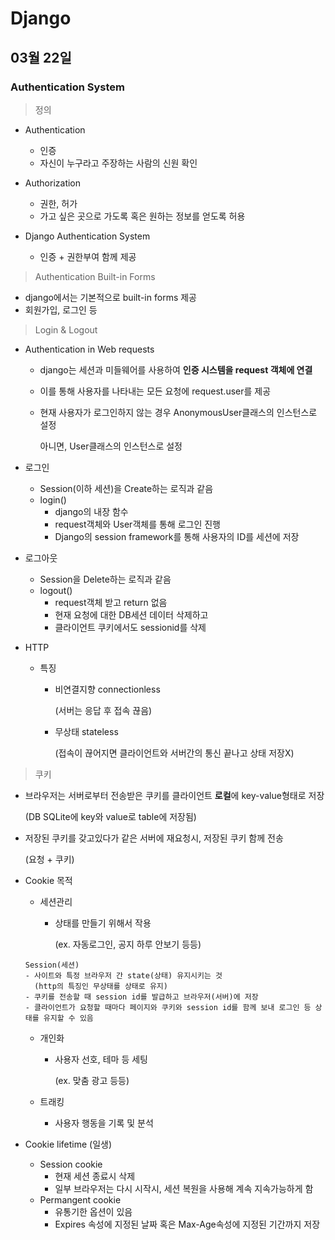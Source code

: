# Django

## 03월 22일

### Authentication System

> 정의

- Authentication
  - 인증
  - 자신이 누구라고 주장하는 사람의 신원 확인
- Authorization
  - 권한, 허가
  - 가고 싶은 곳으로 가도록 혹은 원하는 정보를 얻도록 허용

- Django Authentication System
  - 인증 + 권한부여 함께 제공



>Authentication Built-in Forms

- django에서는 기본적으로 built-in forms 제공
- 회원가입, 로그인 등



> Login & Logout

- Authentication in Web requests

  - django는 세션과 미들웨어를 사용하여 **인증 시스템을 request 객체에 연결**

  - 이를 통해 사용자를 나타내는 모든 요청에 request.user를 제공

  - 현재 사용자가 로그인하지 않는 경우 AnonymousUser클래스의 인스턴스로 설정

    아니면, User클래스의 인스턴스로 설정

- 로그인

  - Session(이하 세션)을 Create하는 로직과 같음
  - login()
    -  django의 내장 함수
    - request객체와 User객체를 통해 로그인 진행
    - Django의 session framework를 통해 사용자의 ID를 세션에 저장

- 로그아웃

  - Session을 Delete하는 로직과 같음
  - logout()
    - request객체 받고 return 없음
    - 현재 요청에 대한 DB세션 데이터 삭제하고
    - 클라이언트 쿠키에서도 sessionid를 삭제

- HTTP

  - 특징

    - 비연결지향 connectionless

      (서버는 응답 후 접속 끊음)

    - 무상태 stateless

      (접속이 끊어지면 클라이언트와 서버간의 통신 끝나고 상태 저장X)



> 쿠키

- 브라우저는 서버로부터 전송받은 쿠키를 클라이언트 **로컬**에 key-value형태로 저장

  (DB SQLite에 key와 value로 table에 저장됨)

- 저장된 쿠키를 갖고있다가 같은 서버에 재요청시, 저장된 쿠키 함께 전송

  (요청 + 쿠키)

- Cookie 목적

  - 세션관리

    - 상태를 만들기 위해서 작용

      (ex. 자동로그인, 공지 하루 안보기 등등)

  ```text
  Session(세션)
  - 사이트와 특정 브라우저 간 state(상태) 유지시키는 것
  	(http의 특징인 무상태를 상태로 유지)
  - 쿠키를 전송할 때 session id를 발급하고 브라우저(서버)에 저장
  - 클라이언트가 요청할 때마다 페이지와 쿠키와 session id를 함께 보내 로그인 등 상태를 유지할 수 있음
  ```

  - 개인화

    - 사용자 선호, 테마 등 세팅

      (ex. 맞춤 광고 등등)

  - 트래킹

    - 사용자 행동을 기록 및 분석

- Cookie lifetime (일생)

  - Session cookie
    - 현재 세션 종료시 삭제
    - 일부 브라우저는 다시 시작시, 세션 복원을 사용해 계속 지속가능하게 함
  - Permangent cookie
    - 유통기한 옵션이 있음
    - Expires 속성에 지정된 날짜 혹은 Max-Age속성에 지정된 기간까지 저장